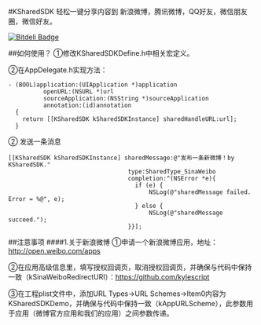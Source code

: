 #KSharedSDK
轻松一键分享内容到 新浪微博，腾讯微博，QQ好友，微信朋友圈，微信好友。

[![Bitdeli Badge](https://d2weczhvl823v0.cloudfront.net/kylescript/ksharedsdk/trend.png)](https://bitdeli.com/free "Bitdeli Badge")


##如何使用？
①修改KSharedSDKDefine.h中相关宏定义。

②在AppDelegate.h实现方法：

    - (BOOL)application:(UIApplication *)application 
              openURL:(NSURL *)url 
              sourceApplication:(NSString *)sourceApplication
              annotation:(id)annotation
      {
        return [[KSharedSDK kSharedSDKInstance] sharedHandleURL:url];
      }

② 发送一条消息

    [[KSharedSDK kSharedSDKInstance] sharedMessage:@"发布一条新微博！by KSharedSDK." 
                                      type:SharedType_SinaWeibo
                                      completion:^(NSError *e){
                                        if (e) {
                                            NSLog(@"sharedMessage failed. Error = %@", e);
                                        } else {
                                            NSLog(@"sharedMessage succeed.");
                                      }}];

##注意事项
####1.关于新浪微博
①申请一个新浪微博应用，地址：http://open.weibo.com/apps

②在应用高级信息里，填写授权回调页，取消授权回调页，并确保与代码中保持一致（kSinaWeiboRedirectURI）：https://github.com/kylescript

③在工程plist文件中，添加URL Types->URL Schemes->Item0内容为KSharedSDKDemo，并确保与代码中保持一致（kAppURLScheme），此参数用于应用（微博官方应用和我们的应用）之间参数传递。

